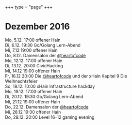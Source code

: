 +++
type = "page"
+++

# Dezember 2016

Mo, 5.12. 17:00 offener Hain</br>
Di, 6.12. 19:30 Go/Golang Lern-Abend</br>
Mi, 7.12  19:00 offener Hain</br>
Do, 8.12.  Damensalon der  <a href="https://twitter.com/heartofcode">@heartofcode</a></br>
Mo, 12.12. 17:00 offener Hain</br>
Di, 13.12. 20:00 CivicHacking</br>
Mi, 14.12  19:00 offener Hain</br>
Fr, 16.12  20:00 Die <a href="https://twitter.com/heartofcode">@heartofcode</a> und der xHain  Kapitel 9 Die Weihnachtsfeier</br>
So, 18.12. 10:00 xHain Infrastructure hackday</br>
Mo, 19.12. 17:00 offener Hain</br>
Di, 20.12. 19:30 Go/Golang Lern-Abend</br>
Mi, 21.12  19:00 offener Hain</br>
Do, 22.12. Damensalon der  <a href="https://twitter.com/heartofcode">@heartofcode</a></br>
Mi, 28.12  19:00 offener Hain</br>
Do, 29.12. 20:00 Level 16-12 gaming evening